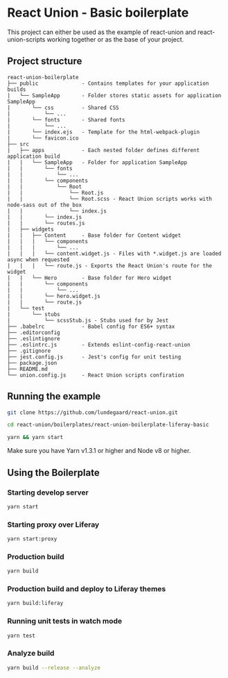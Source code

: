 # React Union - Basic boilerplate

This project can either be used as the example of react-union and react-union-scripts working together or as the base of your project.

## Project structure

```
react-union-boilerplate
├── public 				- Contains templates for your application builds
|	└── SampleApp		- Folder stores static assets for application SampleApp
|		└── css			- Shared CSS
|			└── ...
|		└── fonts		- Shared fonts
|			└── ...
|		└── index.ejs 	- Template for the html-webpack-plugin
|		└── favicon.ico
├── src
|	├── apps			- Each nested folder defines different application build
|	|	└── SampleApp	- Folder for application SampleApp
|	|		└── fonts
|	|			└── ...
|	|		└── components
|	|			└── Root
|	|				└── Root.js
|	|				└── Root.scss - React Union scripts works with node-sass out of the box
|	|				└── index.js
|	|		└── index.js
|	|		└── routes.js
|	├── widgets
|	|	├── Content 	- Base folder for Content widget
|	|	|	└── components
|	|	|		└── ...
|	|	|	└── content.widget.js - Files with *.widget.js are loaded async when requested
|	|	|	└── route.js - Exports the React Union's route for the widget
|	|	└── Hero		- Base folder for Hero widget
|	|		└── components
|	|			└── ...
|	|		└── hero.widget.js
|	|		└── route.js
|	└──	test
|		└──	stubs
|			└──	scssStub.js - Stubs used for by Jest
├── .babelrc 			- Babel config for ES6+ syntax
├── .editorconfig
├── .eslintignore
├── .eslintrc.js 		- Extends eslint-config-react-union
├── .gitignore
├── jest.config.js 		- Jest's config for unit testing
├── package.json
├── README.md
└── union.config.js 	- React Union scripts confiration
```

## Running the example

```sh
git clone https://github.com/lundegaard/react-union.git

cd react-union/boilerplates/react-union-boilerplate-liferay-basic

yarn && yarn start
```

Make sure you have Yarn v1.3.1 or higher and Node v8 or higher.

## Using the Boilerplate

### Starting develop server

```sh
yarn start
```

### Starting proxy over Liferay

```sh
yarn start:proxy
```

### Production build

```sh
yarn build
```


### Production build and deploy to Liferay themes

```sh
yarn build:liferay
```


### Running unit tests in watch mode

```sh
yarn test
```

### Analyze build

```sh
yarn build --release --analyze
```
